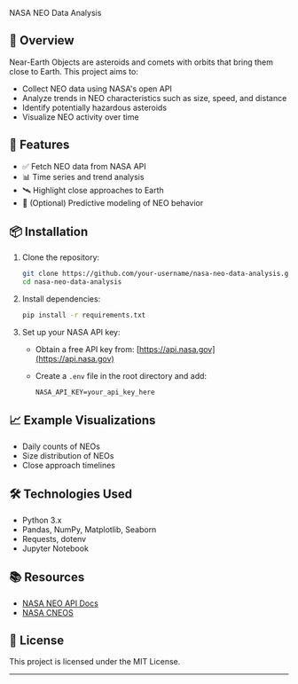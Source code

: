 NASA NEO Data Analysis

## 🚀 Overview

Near-Earth Objects are asteroids and comets with orbits that bring them close to Earth. This project aims to:

* Collect NEO data using NASA's open API
* Analyze trends in NEO characteristics such as size, speed, and distance
* Identify potentially hazardous asteroids
* Visualize NEO activity over time

## 🧰 Features

* ✅ Fetch NEO data from NASA API
* 📊 Time series and trend analysis
* 🛰️ Highlight close approaches to Earth
* 🧠 (Optional) Predictive modeling of NEO behavior

## 📦 Installation

1. Clone the repository:

   ```bash
   git clone https://github.com/your-username/nasa-neo-data-analysis.git
   cd nasa-neo-data-analysis
   ```

2. Install dependencies:

   ```bash
   pip install -r requirements.txt
   ```

3. Set up your NASA API key:

   * Obtain a free API key from: [https://api.nasa.gov](https://api.nasa.gov)
   * Create a `.env` file in the root directory and add:

     ```
     NASA_API_KEY=your_api_key_here
     ```

## 📈 Example Visualizations

* Daily counts of NEOs
* Size distribution of NEOs
* Close approach timelines

## 🛠️ Technologies Used

* Python 3.x
* Pandas, NumPy, Matplotlib, Seaborn
* Requests, dotenv
* Jupyter Notebook

## 📚 Resources

* [NASA NEO API Docs](https://api.nasa.gov/)
* [NASA CNEOS](https://cneos.jpl.nasa.gov/)

## 📜 License

This project is licensed under the MIT License.

---
